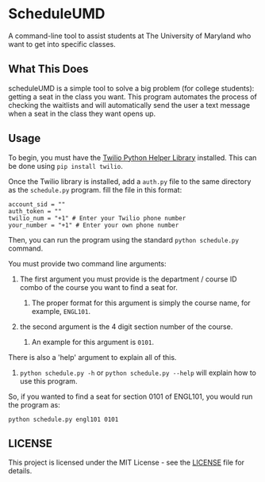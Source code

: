 # ScheduleUMD

A command-line tool to assist students at The University of Maryland who want to get into specific classes.

## What This Does

scheduleUMD is a simple tool to solve a big problem (for college students): getting a seat in the class you want. This program automates the process of checking the waitlists and will automatically send the user a text message when a seat in the class they want opens up.

## Usage
To begin, you must have the [Twilio Python Helper Library](https://www.twilio.com/docs/libraries/python) installed. This can be done using `pip install twilio`.

Once the Twilio library is installed, add a `auth.py` file to the same directory as the `schedule.py` program. fill the file in this format:
    
	account_sid = ""
    auth_token = ""
    twilio_num = "+1" # Enter your Twilio phone number
    your_number = "+1" # Enter your own phone number

Then, you can run the program using the standard `python schedule.py` command.

You must provide two command line arguments:

1. The first argument you must provide is the department / course ID combo of the course you want to find a seat for.
	1. The proper format for this argument is simply the course name, for example, `ENGL101`.

2. the second argument is the 4 digit section number of the course.
	1. An example for this argument is `0101`.

There is also a 'help' argument to explain all of this.

1. `python schedule.py -h` or `python schedule.py --help` will explain how to use this program.

So, if you wanted to find a seat for section 0101 of ENGL101, you would run the program as: 

`python schedule.py engl101 0101`

## LICENSE

This project is licensed under the MIT License - see the [LICENSE](LICENSE) file for details.
